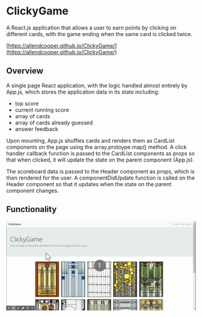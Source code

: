 # ClickyGame
A React.js application that allows a user to earn points by clicking on different cards, with the game ending when the same card is clicked twice.

[https://allendcooper.github.io/ClickyGame/](https://allendcooper.github.io/ClickyGame/)

## Overview
A single page React application, with the logic handled almost entirely by App.js, which stores the application data in its state including:
* top score
* current running score
* array of cards
* array of cards already guessed
* answer feedback

Upon mounting, App.js shuffles cards and renders them as CardList components on the page using the array.protoype.map() method. A click handler callback function is passed to the CardList components as props so that when clicked, it will update the state on the parent component (App.js). 

The scoreboard data is passed to the Header component as props, which is then rendered for the user. A componentDidUpdate function is called on the Header component so that it updates when the state on the parent component changes.

## Functionality
![Screenshot of Game](./public/assets/images/ClickyGame.gif)
